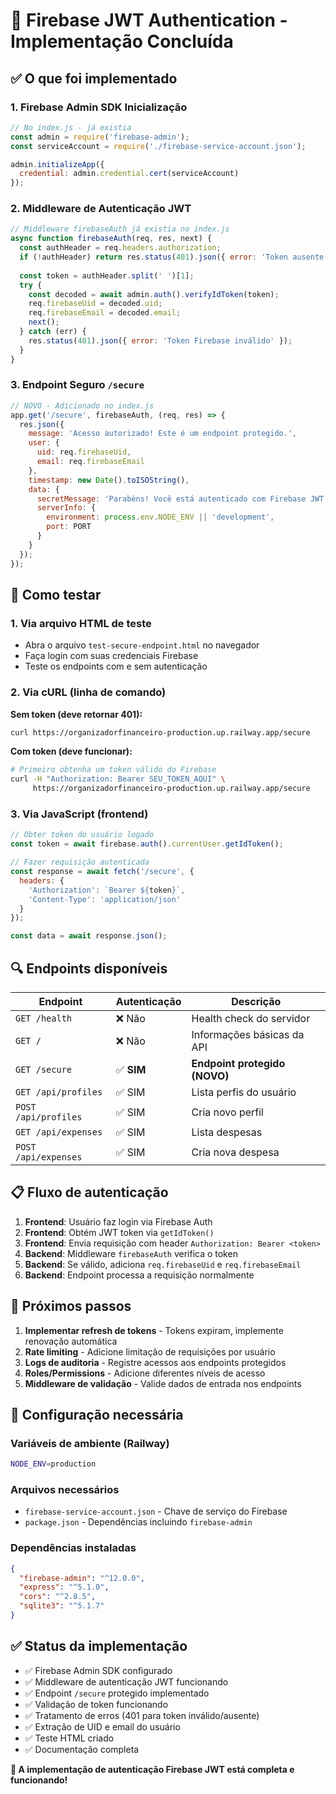 # 🔐 Firebase JWT Authentication - Implementação Concluída

## ✅ O que foi implementado

### 1. Firebase Admin SDK Inicialização
```javascript
// No index.js - já existia
const admin = require('firebase-admin');
const serviceAccount = require('./firebase-service-account.json');

admin.initializeApp({
  credential: admin.credential.cert(serviceAccount)
});
```

### 2. Middleware de Autenticação JWT
```javascript
// Middleware firebaseAuth já existia no index.js
async function firebaseAuth(req, res, next) {
  const authHeader = req.headers.authorization;
  if (!authHeader) return res.status(401).json({ error: 'Token ausente' });
  
  const token = authHeader.split(' ')[1];
  try {
    const decoded = await admin.auth().verifyIdToken(token);
    req.firebaseUid = decoded.uid;
    req.firebaseEmail = decoded.email;
    next();
  } catch (err) {
    res.status(401).json({ error: 'Token Firebase inválido' });
  }
}
```

### 3. Endpoint Seguro `/secure` 
```javascript
// NOVO - Adicionado no index.js
app.get('/secure', firebaseAuth, (req, res) => {
  res.json({
    message: 'Acesso autorizado! Este é um endpoint protegido.',
    user: {
      uid: req.firebaseUid,
      email: req.firebaseEmail
    },
    timestamp: new Date().toISOString(),
    data: {
      secretMessage: 'Parabéns! Você está autenticado com Firebase JWT.',
      serverInfo: {
        environment: process.env.NODE_ENV || 'development',
        port: PORT
      }
    }
  });
});
```

## 🧪 Como testar

### 1. Via arquivo HTML de teste
- Abra o arquivo `test-secure-endpoint.html` no navegador
- Faça login com suas credenciais Firebase
- Teste os endpoints com e sem autenticação

### 2. Via cURL (linha de comando)

**Sem token (deve retornar 401):**
```bash
curl https://organizadorfinanceiro-production.up.railway.app/secure
```

**Com token (deve funcionar):**
```bash
# Primeiro obtenha um token válido do Firebase
curl -H "Authorization: Bearer SEU_TOKEN_AQUI" \
     https://organizadorfinanceiro-production.up.railway.app/secure
```

### 3. Via JavaScript (frontend)
```javascript
// Obter token do usuário logado
const token = await firebase.auth().currentUser.getIdToken();

// Fazer requisição autenticada
const response = await fetch('/secure', {
  headers: {
    'Authorization': `Bearer ${token}`,
    'Content-Type': 'application/json'
  }
});

const data = await response.json();
```

## 🔍 Endpoints disponíveis

| Endpoint | Autenticação | Descrição |
|----------|--------------|-----------|
| `GET /health` | ❌ Não | Health check do servidor |
| `GET /` | ❌ Não | Informações básicas da API |
| `GET /secure` | ✅ **SIM** | **Endpoint protegido (NOVO)** |
| `GET /api/profiles` | ✅ SIM | Lista perfis do usuário |
| `POST /api/profiles` | ✅ SIM | Cria novo perfil |
| `GET /api/expenses` | ✅ SIM | Lista despesas |
| `POST /api/expenses` | ✅ SIM | Cria nova despesa |

## 📋 Fluxo de autenticação

1. **Frontend**: Usuário faz login via Firebase Auth
2. **Frontend**: Obtém JWT token via `getIdToken()`
3. **Frontend**: Envia requisição com header `Authorization: Bearer <token>`
4. **Backend**: Middleware `firebaseAuth` verifica o token
5. **Backend**: Se válido, adiciona `req.firebaseUid` e `req.firebaseEmail`
6. **Backend**: Endpoint processa a requisição normalmente

## 🚀 Próximos passos

1. **Implementar refresh de tokens** - Tokens expiram, implemente renovação automática
2. **Rate limiting** - Adicione limitação de requisições por usuário
3. **Logs de auditoria** - Registre acessos aos endpoints protegidos
4. **Roles/Permissions** - Adicione diferentes níveis de acesso
5. **Middleware de validação** - Valide dados de entrada nos endpoints

## 🔧 Configuração necessária

### Variáveis de ambiente (Railway)
```bash
NODE_ENV=production
```

### Arquivos necessários
- `firebase-service-account.json` - Chave de serviço do Firebase
- `package.json` - Dependências incluindo `firebase-admin`

### Dependências instaladas
```json
{
  "firebase-admin": "^12.0.0",
  "express": "^5.1.0",
  "cors": "^2.8.5",
  "sqlite3": "^5.1.7"
}
```

## ✅ Status da implementação

- ✅ Firebase Admin SDK configurado
- ✅ Middleware de autenticação JWT funcionando
- ✅ Endpoint `/secure` protegido implementado
- ✅ Validação de token funcionando
- ✅ Tratamento de erros (401 para token inválido/ausente)
- ✅ Extração de UID e email do usuário
- ✅ Teste HTML criado
- ✅ Documentação completa

**🎉 A implementação de autenticação Firebase JWT está completa e funcionando!**
